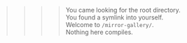 > > > > You came looking for the root directory.  
> > > > You found a symlink into yourself.  
> > > > Welcome to `/mirror-gallery/`.  
> > > > Nothing here compiles.
